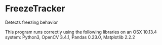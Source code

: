 # FreezeTracker
Detects freezing behavior

This program runs correctly using the following libraries on an OSX 10.13.4 system:
Python3,
OpenCV 3.4.1,
Pandas 0.23.0,
Matplotlib 2.2.2
